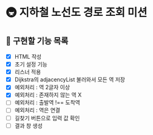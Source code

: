 # 🚇 지하철 노선도 경로 조회 미션

## 🚀 구현할 기능 목록

- [x] HTML 작성
- [x] 초기 설정 기능
- [x] 리스너 적용
- [x] Dijkstra의 adjacencyList 불러와서 모든 역 저장
- [x] 예외처리 : 역 2글자 이상
- [x] 예외처리 : 존재하지 않는 역 X
- [ ] 예외처리 : 출발역 !== 도착역
- [ ] 예외처리 : 역은 연결
- [ ] 길찾기 버튼으로 입력 값 확인
- [ ] 결과 창 생성
